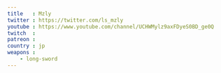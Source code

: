 ```yaml
---
title   : Mzly
twitter : https://twitter.com/ls_mzly
youtube : https://www.youtube.com/channel/UCHWMylz9axFDyeS0BD_ge0Q
twitch  : 
patreon : 
country : jp
weapons :
    - long-sword
---
```


